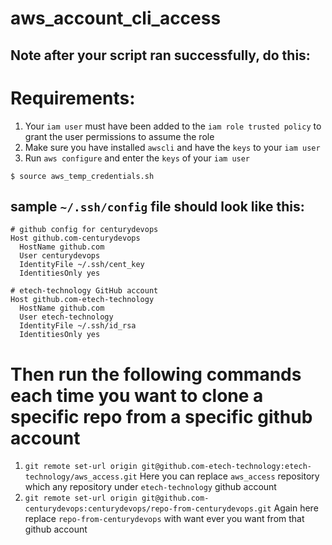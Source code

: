 # aws_account_cli_access
## Note after your script ran successfully, do this:

# Requirements:
1. Your `iam user` must have been added to the `iam role trusted policy` to grant the user permissions to assume the role
2. Make sure you have installed `awscli` and have the `keys` to your `iam user`
3. Run `aws configure` and enter the `keys` of your `iam user`

`$ source aws_temp_credentials.sh`

## sample `~/.ssh/config` file should look like this:

```
# github config for centurydevops
Host github.com-centurydevops
  HostName github.com
  User centurydevops
  IdentityFile ~/.ssh/cent_key
  IdentitiesOnly yes

# etech-technology GitHub account
Host github.com-etech-technology
  HostName github.com
  User etech-technology
  IdentityFile ~/.ssh/id_rsa
  IdentitiesOnly yes
```
# Then run the following commands each time you want to clone a specific repo from a specific github account

1. `git remote set-url origin git@github.com-etech-technology:etech-technology/aws_access.git`
Here you can replace `aws_access` repository which any repository under `etech-technology` github account
2. `git remote set-url origin git@github.com-centurydevops:centurydevops/repo-from-centurydevops.git`
Again here replace `repo-from-centurydevops` with want ever you want from that github account
